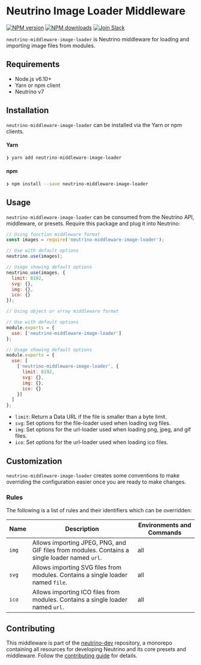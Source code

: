 # Neutrino Image Loader Middleware
[![NPM version][npm-image]][npm-url] [![NPM downloads][npm-downloads]][npm-url] [![Join Slack][slack-image]][slack-url]

`neutrino-middleware-image-loader` is Neutrino middleware for loading and importing image files from modules.

## Requirements

- Node.js v6.10+
- Yarn or npm client
- Neutrino v7

## Installation

`neutrino-middleware-image-loader` can be installed via the Yarn or npm clients.

#### Yarn

```bash
❯ yarn add neutrino-middleware-image-loader
```

#### npm

```bash
❯ npm install --save neutrino-middleware-image-loader
```

## Usage

`neutrino-middleware-image-loader` can be consumed from the Neutrino API, middleware, or presets. Require this package
and plug it into Neutrino:

```js
// Using function middleware format
const images = require('neutrino-middleware-image-loader');

// Use with default options
neutrino.use(images);

// Usage showing default options
neutrino.use(images, {
  limit: 8192,
  svg: {},
  img: {},
  ico: {}
});
```

```js
// Using object or array middleware format

// Use with default options
module.exports = {
  use: ['neutrino-middleware-image-loader']
};

// Usage showing default options
module.exports = {
  use: [
    ['neutrino-middleware-image-loader', {
      limit: 8192,
      svg: {},
      img: {},
      ico: {}
    }]
  ]
};
```

- `limit`: Return a Data URL if the file is smaller than a byte limit.
- `svg`: Set options for the file-loader used when loading svg files.
- `img`: Set options for the url-loader used when loading png, jpeg, and gif files.
- `ico`: Set options for the url-loader used when loading ico files.

## Customization

`neutrino-middleware-image-loader` creates some conventions to make overriding the configuration easier once you are
ready to make changes.

### Rules

The following is a list of rules and their identifiers which can be overridden:

| Name | Description | Environments and Commands |
| --- | --- | --- |
| `img` | Allows importing JPEG, PNG, and GIF files from modules. Contains a single loader named `url`. | all |
| `svg` | Allows importing SVG files from modules. Contains a single loader named `file`. | all |
| `ico` | Allows importing ICO files from modules. Contains a single loader named `url`. | all |

## Contributing

This middleware is part of the [neutrino-dev](https://github.com/mozilla-neutrino/neutrino-dev) repository, a monorepo
containing all resources for developing Neutrino and its core presets and middleware. Follow the
[contributing guide](https://neutrino.js.org/contributing) for details.

[npm-image]: https://img.shields.io/npm/v/neutrino-middleware-image-loader.svg
[npm-downloads]: https://img.shields.io/npm/dt/neutrino-middleware-image-loader.svg
[npm-url]: https://npmjs.org/package/neutrino-middleware-image-loader
[slack-image]: https://neutrino-slack.herokuapp.com/badge.svg
[slack-url]: https://neutrino-slack.herokuapp.com/
